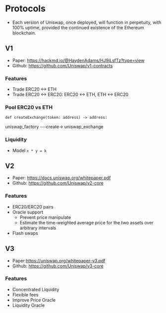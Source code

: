 # Protocols

- Each version of Uniswap, once deployed, will function in perpetuity, with 100% uptime, provided the continued existence of the Ethereum blockchain.

## V1

- Paper: https://hackmd.io/@HaydenAdams/HJ9jLsfTz?type=view
- Github: https://github.com/Uniswap/v1-contracts

### Features

- Trade ERC20 <-> ETH
- Trade ERC20 <-> ERC20: ERC20 <-> ETH, ETH <-> ERC20

### Pool ERC20 vs ETH

```
def createExchange(token: address) -> address:
```

uniswap_factory ---create-> uniswap_exchange

### Liquidity

- Model `x * y = k`

## V2

- Paper: https://docs.uniswap.org/whitepaper.pdf
- Github: https://github.com/Uniswap/v2-core

### Features

- ERC20/ERC20 pairs
- Oracle support
  - Prevent price manipulate
  - Estimate the time-weighted average price for the two assets over arbitrary intervals
- Flash swaps

## V3

- Paper:https://uniswap.org/whitepaper-v3.pdf
- Github: https://github.com/Uniswap/v3-core

### Features

- Concentrated Liquidity
- Flexible fees
- Improve Price Oracle
- Liquidity Oracle

